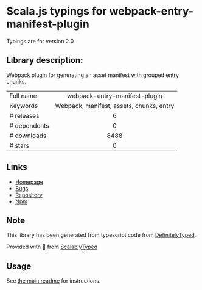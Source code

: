 
# Scala.js typings for webpack-entry-manifest-plugin

Typings are for version 2.0

## Library description:
Webpack plugin for generating an asset manifest with grouped entry chunks.

|                    |                 |
| ------------------ | :-------------: |
| Full name          | webpack-entry-manifest-plugin |
| Keywords           | Webpack, manifest, assets, chunks, entry |
| # releases         | 6 |
| # dependents       | 0 |
| # downloads        | 8488 |
| # stars            | 0 |

## Links
- [Homepage](https://github.com/nuintun/webpack-entry-manifest-plugin#readme)
- [Bugs](https://github.com/nuintun/webpack-entry-manifest-plugin/issues)
- [Repository](https://github.com/nuintun/webpack-entry-manifest-plugin)
- [Npm](https://www.npmjs.com/package/webpack-entry-manifest-plugin)
    


## Note
This library has been generated from typescript code from [DefinitelyTyped](https://definitelytyped.org).

Provided with :purple_heart: from [ScalablyTyped](https://github.com/oyvindberg/ScalablyTyped)

## Usage
See [the main readme](../../readme.md) for instructions.



